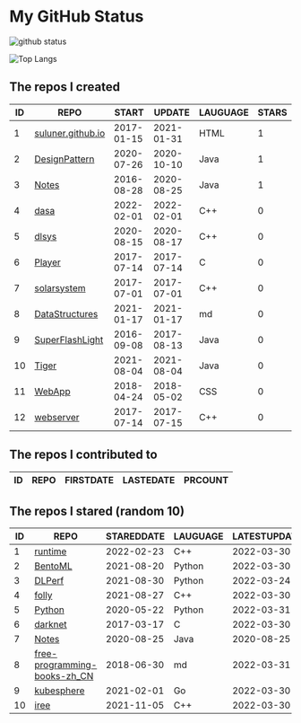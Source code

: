 # My GitHub Status

<img src="https://github-readme-stats-1.yihong0618.vercel.app/api?username=ThaddeusJiang&show_icons=true&&&hide_title=true&count_private=true" alt="github status" />

![Top Langs](https://github-readme-stats-1.yihong0618.vercel.app/api/top-langs/?username=ThaddeusJiang&layout=compact)

<!--START_SECTION:my_github-->
## The repos I created
| ID |                               REPO                                |   START    |   UPDATE   | LAUGUAGE | STARS |
|----|-------------------------------------------------------------------|------------|------------|----------|-------|
|  1 | [suluner.github.io](https://github.com/suluner/suluner.github.io) | 2017-01-15 | 2021-01-31 | HTML     |     1 |
|  2 | [DesignPattern](https://github.com/suluner/DesignPattern)         | 2020-07-26 | 2020-10-10 | Java     |     1 |
|  3 | [Notes](https://github.com/suluner/Notes)                         | 2016-08-28 | 2020-08-25 | Java     |     1 |
|  4 | [dasa](https://github.com/suluner/dasa)                           | 2022-02-01 | 2022-02-01 | C++      |     0 |
|  5 | [dlsys](https://github.com/suluner/dlsys)                         | 2020-08-15 | 2020-08-17 | C++      |     0 |
|  6 | [Player](https://github.com/suluner/Player)                       | 2017-07-14 | 2017-07-14 | C        |     0 |
|  7 | [solarsystem](https://github.com/suluner/solarsystem)             | 2017-07-01 | 2017-07-01 | C++      |     0 |
|  8 | [DataStructures](https://github.com/suluner/DataStructures)       | 2021-01-17 | 2021-01-17 | md       |     0 |
|  9 | [SuperFlashLight](https://github.com/suluner/SuperFlashLight)     | 2016-09-08 | 2017-08-13 | Java     |     0 |
| 10 | [Tiger](https://github.com/suluner/Tiger)                         | 2021-08-04 | 2021-08-04 | Java     |     0 |
| 11 | [WebApp](https://github.com/suluner/WebApp)                       | 2018-04-24 | 2018-05-02 | CSS      |     0 |
| 12 | [webserver](https://github.com/suluner/webserver)                 | 2017-07-14 | 2017-07-15 | C++      |     0 |

## The repos I contributed to
| ID | REPO | FIRSTDATE | LASTEDATE | PRCOUNT |
|----|------|-----------|-----------|---------|

## The repos I stared (random 10)
| ID |                                           REPO                                            | STAREDDATE | LAUGUAGE | LATESTUPDATE |
|----|-------------------------------------------------------------------------------------------|------------|----------|--------------|
|  1 | [runtime](https://github.com/tensorflow/runtime)                                          | 2022-02-23 | C++      | 2022-03-30   |
|  2 | [BentoML](https://github.com/bentoml/BentoML)                                             | 2021-08-20 | Python   | 2022-03-30   |
|  3 | [DLPerf](https://github.com/Oneflow-Inc/DLPerf)                                           | 2021-08-30 | Python   | 2022-03-24   |
|  4 | [folly](https://github.com/facebook/folly)                                                | 2021-08-27 | C++      | 2022-03-30   |
|  5 | [Python](https://github.com/TheAlgorithms/Python)                                         | 2020-05-22 | Python   | 2022-03-31   |
|  6 | [darknet](https://github.com/pjreddie/darknet)                                            | 2017-03-17 | C        | 2022-03-30   |
|  7 | [Notes](https://github.com/suluner/Notes)                                                 | 2020-08-25 | Java     | 2020-08-25   |
|  8 | [free-programming-books-zh_CN](https://github.com/justjavac/free-programming-books-zh_CN) | 2018-06-30 | md       | 2022-03-31   |
|  9 | [kubesphere](https://github.com/kubesphere/kubesphere)                                    | 2021-02-01 | Go       | 2022-03-30   |
| 10 | [iree](https://github.com/google/iree)                                                    | 2021-11-05 | C++      | 2022-03-30   |

<!--END_SECTION:my_github-->